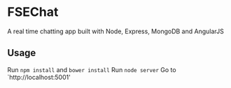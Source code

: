 # FSEChat
A real time chatting app built with Node, Express, MongoDB and AngularJS

## Usage
Run `npm install` and `bower install`
Run `node server`
Go to `http://localhost:5001'

